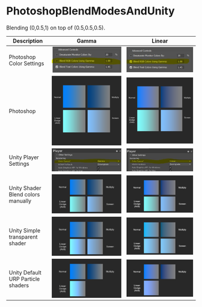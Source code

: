 # PhotoshopBlendModesAndUnity

Blending (0,0.5,1) on top of (0.5,0.5,0.5).

| Description | Gamma | Linear |
| ------------------------- | ------ | ------ |
| Photoshop Color Settings | ![](ReadmeImages/Photoshop_gamma.JPG) | ![](ReadmeImages/Photoshop_linear.JPG) |
| Photoshop | ![](Assets/PhotoshopReference/PSBlendModes_Gamma.png) | ![](Assets/PhotoshopReference/PSBlendModes_Linear.png) |
| Unity Player Settings | ![](ReadmeImages/Unity_gamma.JPG) | ![](ReadmeImages/Unity_linear.JPG) |
| Unity Shader Blend colors manually | ![](ReadmeImages/PSBlendModes_Gamma.PNG) | ![](ReadmeImages/PSBlendModes_Linear.PNG) |
| Unity Simple transparent shader | ![](ReadmeImages/Transparent_Gamma.PNG) | ![](ReadmeImages/Transparent_Linear.PNG) |
| Unity Default URP Particle shaders | ![](ReadmeImages/URPParticleShader_Gamma.PNG) | ![](ReadmeImages/URPParticleShader_Linear.PNG) |

